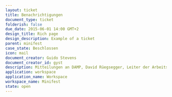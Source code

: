 ```yaml
---
layout: ticket
title: Benachrichtigungen
document_type: ticket
folderish: false
due_date: 2015-06-01 14:00 GMT+2
design_title: Rich page
design_description: Example of a ticket
parent: minifest
case_state: Beschlossen
icon: mail
document_creator: Guido Stevens
document_creator_id: gyst
description: Mitteilungen an DAMP, David Rüegsegger, Leiter der Arbeitsstelle, St. Karliquai 12, 6004 Luzern, an RKZ, Dr. Daniel Kosch Generalsekretär, Hirschengraben 66, 8001 Zürich, an Generalvikar Josef Annen, an die Ressortverantwortliche Jugendseelsorge und Katechese Ruth Thalmann sowie an den Bereichsleiter Finanzen des Sekretariats Synodalrat.
application: workspace
application_name: Workspace
workspace_name: Minifest
state: open
---
```

